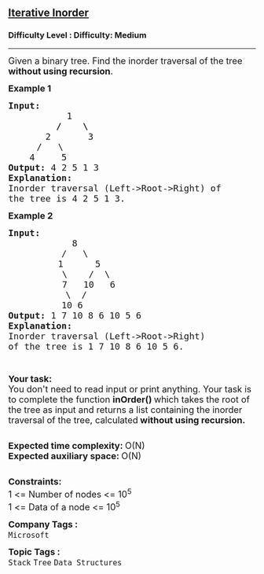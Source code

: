 <h2><a href="https://www.geeksforgeeks.org/problems/inorder-traversal-iterative/1?page=1&company=Microsoft&sortBy=accuracy">Iterative Inorder</a></h2><h3>Difficulty Level : Difficulty: Medium</h3><hr><div class="problems_problem_content__Xm_eO"><p><span style="font-size: 18px;">Given a binary tree. Find the inorder traversal of the tree <strong>without using recursion</strong>.</span></p>
<p><strong><span style="font-size: 18px;">Example 1</span></strong></p>
<pre><strong><span style="font-size: 18px;">Input:</span></strong>
<strong><span style="font-size: 18px;">           </span></strong><span style="font-size: 18px;">1</span>
<span style="font-size: 18px;"><strong>         /    \</strong></span>
<span style="font-size: 18px;">       2       3</span>
   <span style="font-size: 18px;">   /   \</span>
<span style="font-size: 18px;">    4     5</span>
<strong><span style="font-size: 18px;">Output: </span></strong><span style="font-size: 18px;">4 2 5 1 3</span>
<strong><span style="font-size: 18px;">Explanation:</span></strong>
<span style="font-size: 18px;">Inorder traversal (Left-&gt;Root-&gt;Right) of </span>
<span style="font-size: 18px;">the tree is 4 2 5 1 3.</span>
</pre>
<p><strong><span style="font-size: 18px;">Example 2</span></strong></p>
<pre><strong><span style="font-size: 18px;">Input:</span></strong>
<span style="font-size: 18px;">            8</span>
<span style="font-size: 18px;">          /   \</span>
            <span style="font-size: 18px;">1      5</span>
             <span style="font-size: 18px;">\    /  \</span>
             <span style="font-size: 18px;">7   10   6</span>
          <span style="font-size: 18px;">   \  /
&nbsp;         </span><span style="font-size: 18px;">10 6</span>
<strong><span style="font-size: 18px;">Output: </span></strong><span style="font-size: 18px;">1 7 10 8 6 10 5 6</span>
<strong><span style="font-size: 18px;">Explanation:</span></strong>
<span style="font-size: 18px;">Inorder traversal (Left-&gt;Root-&gt;Right) 
of </span><span style="font-size: 18px;">the tree is 1 7 10 8 6 10 5 6.</span></pre>
<p>&nbsp;</p>
<div><strong><span style="font-size: 18px;">Your task:</span></strong></div>
<div><span style="font-size: 18px;">You don't need to read input or print anything. Your task is to complete the function <strong>inOrder() </strong>which takes the root of the tree as input and returns a list containing the inorder traversal of the tree, calculated</span><strong><span style="font-size: 18px;"> without using recursion.</span></strong></div>
<p><br><strong><span style="font-size: 18px;">Expected time complexity: </span></strong><span style="font-size: 18px;">O(N)</span><br><strong><span style="font-size: 18px;">Expected auxiliary space: </span></strong><span style="font-size: 18px;">O(N)</span></p>
<div><br><strong><span style="font-size: 18px;">Constraints:</span></strong></div>
<div><span style="font-size: 18px;">1 &lt;= Number of nodes &lt;= 10<sup>5</sup><br>1 &lt;= Data of a node &lt;= 10<sup>5</sup></span></div></div><p><span style=font-size:18px><strong>Company Tags : </strong><br><code>Microsoft</code>&nbsp;<br><p><span style=font-size:18px><strong>Topic Tags : </strong><br><code>Stack</code>&nbsp;<code>Tree</code>&nbsp;<code>Data Structures</code>&nbsp;